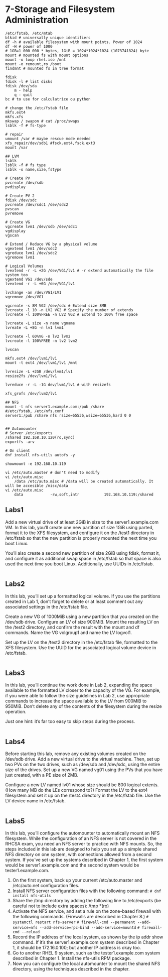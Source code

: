 # 7-Storage and Filesystem Administration

```shell
/etc/fstab, /etc/mtab
blkid # universally unique identifiers
df -h # available filesystem with mount points. Power of 1024
df -H # power of 1000
# 1GB=1 000 000 * bytes, 1GiB = 1024*1024*1024 (1073741824) byte
mount # mounted fs with mount options
mount -o loop rhel.iso /mnt
mount -o remount,ro /boot
findmnt # mounted fs in tree format

fdisk
fdisk -l # list disks
fdisk /dev/sda
    m - help
    q - quit
bc # to use for calculatrice ou python

# change the /etc/fstab file
mkfs.ext4
mkfs.xfs
mkswap / swapon # cat /proc/swaps
lsblk -f # fs-type

# repair
umount /var # maybe rescue mode needed
xfs_repair/dev/sdb1 #fsck.ext4,fsck.ext3
mount /var

## LVM
lsblk
lsblk -f # fs type
lsblk -o name,size,fstype

# Create PV
pvcreate /dev/sdb
pvdisplay

# Create PV 2
fdisk /dev/sdc
pvcreate /dev/sdc1 /dev/sdc2
pvscan
pvremove

# Create VG
vgcreate lvm1 /dev/sdb /dev/sdc1
vgdisplay
vgscan

# Extend / Reduce VG by a physical volume
vgextend lvm1 /dev/sdc2
vgreduce lvm1 /dev/sdc2
vgremove lvm1

# Logical Volumes
lvextend -r -L +2G /dev/VG1/lv1 # -r extend automatically the file system too
vgextend VG1 /dev/sde
lvextend -r -L +6G /dev/VG1/lv1

lvchange -an /dev/VG1/LV1
vgremove /dev/VG1

vgcreate -s 8M VG2 /dev/sdc # Extend size 8MB
lvcreate -l 10 -n LV2 VG2 # Specify the number of extends
lvcreate -l 100%FREE -n LV2 VG2 # Extend to 100% free space

lvcreate -L size -n name vgname
lvreate -L +8G -n lv1 lvm1

lvcreate -l 60%VG -n lv2 lvm2
lvcreate -l 100%FREE -n lv2 lvm2

lvscan

mkfs.ext4 /dev/lvm1/lv1
mount -t ext4 /dev/lvm1/lv1 /mnt

lvresize -L +2GB /dev/lvm1/lv1
resize2fs /dev/lvm1/lv1

lvreduce -r -L -1G dev/lvm1/lv1 # with resizefs

xfs_grofs /dev/lvm2/lv1

## NFS
mount -t nfs server1.example.com:/pub /share
#/etc/fstab, /etc/nfs.conf
server1:/pub /share nfs rsize=65536,wsize=65536,hard 0 0


## Automounter
# Server /etc/exports
/shared 192.168.10.120(ro,sync)
exportfs -arv

# On client
dnf install nfs-utils autofs -y

showmount -e 192.168.10.119

vi /etc/auto.master # don't need to modify
vi /etc/auto.misc
    /data /etc/auto.misc # /data will be created automatically. It will be accesible /misc/data
vi /etc/auto.misc
    data            -rw,soft,intr           192.168.10.119:/shared
```

## Labs1

Add a new virtual drive of at least 2GiB in size to the server1.example.com VM. In this lab, you’ll create one new partition of size 1GiB using parted, format it to the XFS filesystem, and configure it on the /test1 directory in /etc/fstab so that the new partition is properly mounted the next time you boot Linux. 

You’ll also create a second new partition of size 2GiB using fdisk, format it, and configure it as additional swap space in /etc/fstab so that space is also used the next time you boot Linux. Additionally, use UUIDs in /etc/fstab.

```shell
```

## Labs2

In this lab, you’ll set up a formatted logical volume. If you use the partitions created in Lab 1, don’t forget to delete or at least comment out any associated settings in the /etc/fstab file.

Create a new VG of 1000MiB using a new partition that you created on the /dev/sdb drive. Configure an LV of size 900MiB. Mount the resulting LV on the /test2 directory, and confirm the result with the mount and df commands. Name the VG volgroup1 and name the LV logvol1.

Set up the LV on the /test2 directory in the /etc/fstab file, formatted to the XFS filesystem. Use the UUID for the associated logical volume device in /etc/fstab.

```shell
```

## Labs3

In this lab, you’ll continue the work done in Lab 2, expanding the space available to the formatted LV closer to the capacity of the VG. For example, if you were able to follow the size guidelines in Lab 2, use appropriate commands to increase the space available to the LV from 900MiB to 950MiB. Don’t delete any of the contents of the filesystem during the resize operation.

Just one hint: it’s far too easy to skip steps during the process.

```shell
```

## Labs4

Before starting this lab, remove any existing volumes created on the /dev/sdb drive. Add a new virtual drive to the virtual machine. Then, set up two PVs on the two drives, such as /dev/sdb and /dev/sdc, using the entire size of the drives. Set up a new VG named vg01 using the PVs that you have just created, with a PE size of 2MB.

Configure a new LV named lv01 whose size should be 800 logical extents. (How many MB do the LEs correspond to?) Format the LV to the ext4 filesystem and set it up on the /test4 directory in the /etc/fstab file. Use the LV device name in /etc/fstab.

```shell
```

## Labs5

In this lab, you’ll configure the automounter to automatically mount an NFS filesystem. While the configuration of an NFS server is not covered in the RHCSA exam, you need an NFS server to practice with NFS mounts. So, the steps included in this lab are designed to help you set up a simple shared NFS directory on one system, with connections allowed from a second system. If you’ve set up the systems described in Chapter 1, the first system would be server1.example.com and the second system would be tester1.example.com.

1. On the first system, back up your current /etc/auto.master and /etc/auto.net configuration files.
2. Install NFS server configuration files with the following command:
`# dnf install nfs-utils`
3. Share the /tmp directory by adding the following line to /etc/exports (be careful not to include extra spaces):
/tmp *(ro)
4. Activate the NFS service, and set a rule on the zone-based firewall with the following commands. (Firewalls are described in Chapter 8.)
`# systemctl restart nfs-server`
`# firewall-cmd --permanent --add-service=nfs --add-service=rpc-bind --add-service=mountd`
`# firewall-cmd --reload`
5. Record the IP address of the local system, as shown by the ip addr show command. If it’s the server1.example.com system described in Chapter 1, it should be 172.16.0.100; but another IP address is okay too.
6. Go to another RHEL 9 system, such as the tester1.example.com system described in Chapter 1. Install the nfs-utils RPM package.
7. Now you can configure the local automounter to mount the shared NFS directory, using the techniques described in the chapter.

```shell
```
